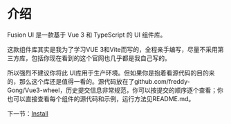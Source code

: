 
# 介绍

Fusion UI 是一款基于 Vue 3 和 TypeScript 的 UI 组件库。

这款组件库其实是我为了学习VUE 3和Vite而写的，全程亲手编写，尽量不采用第三方库，包括你现在看到的这个官网也几乎都是我自己写的。

所以强烈不建议你将此 UI库用于生产环境。但如果你是抱着看源代码的目的来的，那么这个库还是值得一看的。源代码放在了github.com/freddy-Gong/Vue3-wheel，历史提交信息非常规范，你可以按提交的顺序逐个查看；你也可以直接查看每个组件的源代码和示例，运行方法见README.md。


下一节：[Install](#/doc/install)
